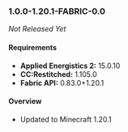 ### 1.0.0-1.20.1-FABRIC-0.0

_Not Released Yet_

#### Requirements
- **Applied Energistics 2:** 15.0.10
- **CC:Restitched:** 1.105.0
- **Fabric API:** 0.83.0+1.20.1

#### Overview

- Updated to Minecraft 1.20.1